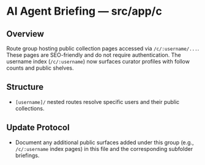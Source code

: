 # AI Agent Briefing — src/app/c

## Overview
Route group hosting public collection pages accessed via `/c/:username/...`. These pages are SEO-friendly and do not require authentication.
The username index (`/c/:username`) now surfaces curator profiles with follow counts and public shelves.

## Structure
- `[username]/` nested routes resolve specific users and their public collections.

## Update Protocol
- Document any additional public surfaces added under this group (e.g., `/c/:username` index pages) in this file and the corresponding subfolder briefings.
